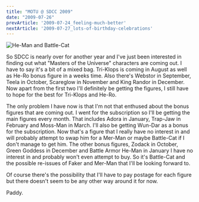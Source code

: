 ```yaml
---
title: "MOTU @ SDCC 2009"
date: "2009-07-26"
prevArticle: '2009-07-24_feeling-much-better'
nextArticle: '2009-07-27_lots-of-birthday-celebrations'
---
```

![He-Man and Battle-Cat](/images/cimg74200_full.jpg "To be reunited in March? Maybe...")

So SDCC is nearly over for another year and I've just been interested in finding out what "Masters of the Universe" characters are coming out. I have to say it's a bit of a mixed bag. Tri-Klops is coming in August as well as He-Ro bonus figure in a weeks time. Also there's Webstor in September, Teela in October, Scareglow in November and King Randor in December. Now apart from the first two I'll definitely be getting the figures, I still have to hope for the best for Tri-Klops and He-Ro.

The only problem I have now is that I'm not that enthused about the bonus figures that are coming out. I went for the subscription so I'll be getting the main figures every month. That includes Adora in January, Trap-Jaw in February and Moss-Man in March. I'll also be getting Wun-Dar as a bonus for the subscription. Now that's a figure that I really have no interest in and will probably attempt to swap him for a Mer-Man or maybe Battle-Cat if I don't manage to get him. The other bonus figures, Zodack in October, Green Goddess in December and Battle Armor He-Man in January I have no interest in and probably won't even attempt to buy. So it's Battle-Cat and the possible re-issues of Faker and Mer-Man that I'll be looking forward to.

Of course there's the possibility that I'll have to pay postage for each figure but there doesn't seem to be any other way around it for now.

Paddy.